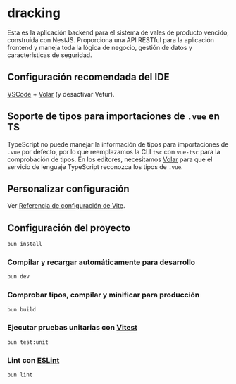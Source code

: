 # dracking

Esta es la aplicación backend para el sistema de vales de producto vencido, construida con NestJS. Proporciona una API RESTful para la aplicación frontend y maneja toda la lógica de negocio, gestión de datos y características de seguridad.

## Configuración recomendada del IDE

[VSCode](https://code.visualstudio.com/) + [Volar](https://marketplace.visualstudio.com/items?itemName=Vue.volar) (y desactivar Vetur).

## Soporte de tipos para importaciones de `.vue` en TS

TypeScript no puede manejar la información de tipos para importaciones de `.vue` por defecto, por lo que reemplazamos la CLI `tsc` con `vue-tsc` para la comprobación de tipos. En los editores, necesitamos [Volar](https://marketplace.visualstudio.com/items?itemName=Vue.volar) para que el servicio de lenguaje TypeScript reconozca los tipos de `.vue`.

## Personalizar configuración

Ver [Referencia de configuración de Vite](https://vitejs.dev/config/).

## Configuración del proyecto

```sh
bun install
```

### Compilar y recargar automáticamente para desarrollo

```sh
bun dev
```

### Comprobar tipos, compilar y minificar para producción

```sh
bun build
```

### Ejecutar pruebas unitarias con [Vitest](https://vitest.dev/)

```sh
bun test:unit
```

### Lint con [ESLint](https://eslint.org/)

```sh
bun lint
```
